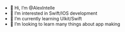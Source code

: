 - 👋 Hi, I’m @AlexIntelle
- 👀 I’m interested in Swift/IOS development
- 🌱 I’m currently learning UIkit/Swift
- 💞️ I’m looking to learn many things about app making

<!---
AlexIntelle/AlexIntelle is a ✨ special ✨ repository because its `README.md` (this file) appears on your GitHub profile.
You can click the Preview link to take a look at your changes.
--->
